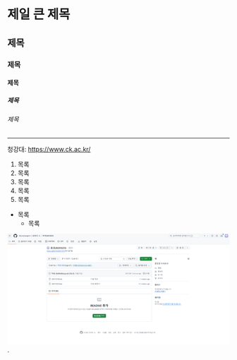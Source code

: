 # 제일 큰 제목
## 제목
### 제목
#### 제목
##### 제목
###### 제목

***

청강대: https://www.ck.ac.kr/

1. 목록
2. 목록
3. 목록
4. 목록
5. 목록

* 목록
  - 목록

 ![실습캡쳐](./aa.png/).
